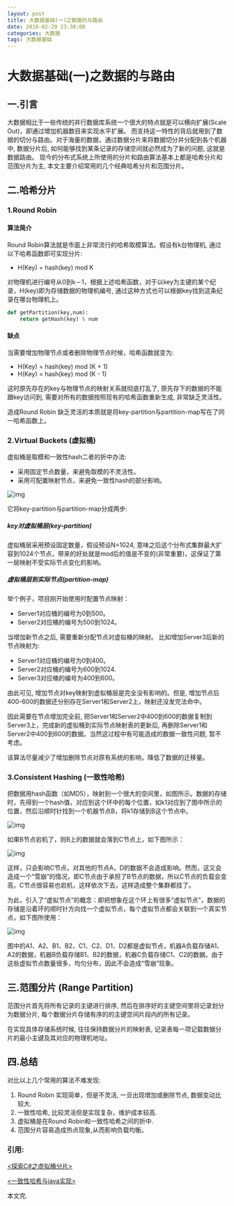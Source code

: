 ```yaml
---
layout: post
title: 大数据基础(一)之数据的与路由
date: 2016-02-29 23:30:00
categories: 大数据
tags: 大数据基础
---
```

# 大数据基础(一)之数据的与路由

## 一.引言

大数据相比于一些传统的并行数据库系统一个很大的特点就是可以横向扩展(Scale Out)，即通过增加机器数目来实现水平扩展。 而支持这一特性的背后就用到了数据的切分与路由。对于海量的数据，通过数据分片来将数据切分并分配到各个机器中, 数据分片后, 如何能够找到某条记录的存储空间就必然成为了新的问题, 这就是数据路由。
现今的分布式系统上所使用的分片和路由算法基本上都是哈希分片和范围分片为主, 本文主要介绍常用的几个经典哈希分片和范围分片。

## 二.哈希分片

### 1.Round Robin

#### 算法简介

Round Robin算法就是市面上非常流行的哈希取模算法。假设有k台物理机, 通过以下哈希函数即可实现分片:

* H(Key) = hash(key) mod K

对物理机进行编号从0到k－1，根据上述哈希函数，对于以key为主键的某个纪录，H(key)即为存储数据的物理机编号, 通过这种方式也可以根据key找到这条纪录在哪台物理机上。

```python
def getPartition(key,num):
    return getHash(key) % num
```

#### 缺点
当需要增加物理节点或者删除物理节点时候，哈希函数就变为:

* H(Key) = hash(key) mod (K + 1)
* H(Key) = hash(key) mod (K - 1)

这时原先存在的key与物理节点的映射关系就彻底打乱了, 原先存下的数据的不能跟key访问到, 需要对所有的数据按照现有的哈希函数重新生成, 非常缺乏灵活性。

造成Round Robin 缺乏灵活的本质就是将key-partition与partition-map写在了同一哈希函数上。

### 2.Virtual Buckets (虚拟桶)

虚拟桶是取模和一致性hash二者的折中办法:
* 采用固定节点数量，来避免取模的不灵活性。
* 采用可配置映射节点，来避免一致性hash的部分影响。

![img](../image/virtual_buckets.gif)

它将key-partition与partition-map分成两步:

##### key对虚拟桶层(key-partition)

虚拟桶层采用预设固定数量，假设预设N=1024, 意味之后这个分布式集群最大扩容到1024个节点，带来的好处就是mod后的值是不变的(非常重要)，这保证了第一层映射不受实际节点变化的影响。

##### 虚拟桶层到实际节点(partition-map)

举个例子，项目刚开始使用时配置节点映射：

* Server1对应桶的编号为0到500。
* Server2对应桶的编号为500到1024。

当增加新节点之后, 需要重新分配节点对虚拟桶的映射。
比如增加Server3后新的节点映射为:

* Server1对应桶的编号为0到400。
* Server2对应桶的编号为600到1024.
* Server3对应桶的编号为400到600。

由此可见, 增加节点对key映射到虚拟桶层是完全没有影响的。但是, 增加节点后400-600的数据还分别存在Server1和Server2上，映射还没发完法命中。

因此需要在节点增加完全前, 把Server1和Server2中400到600的数据复制到Server3上，完成新的虚拟桶到实际节点映射表的更新后, 再删除Server1和Server2中400到600的数据。当然这过程中有可能造成的数据一致性问题, 暂不考虑。

该算法尽量减少了增加删除节点对原有系统的影响，降低了数据的迁移量。

### 3.Consistent Hashing (一致性哈希)

把数据用hash函数（如MD5），映射到一个很大的空间里，如图所示。数据的存储时，先得到一个hash值，对应到这个环中的每个位置，如k1对应到了图中所示的位置，然后沿顺时针找到一个机器节点B，将k1存储到B这个节点中。

![img](../image/consistency_hash_01.png)

如果B节点宕机了，则B上的数据就会落到C节点上，如下图所示：

![img](../image/consistency_hash_02.png)

这样，只会影响C节点，对其他的节点A，D的数据不会造成影响。然而，这又会造成一个“雪崩”的情况，即C节点由于承担了B节点的数据，所以C节点的负载会变高，C节点很容易也宕机，这样依次下去，这样造成整个集群都挂了。

为此，引入了“虚拟节点”的概念：即把想象在这个环上有很多“虚拟节点”，数据的存储是沿着环的顺时针方向找一个虚拟节点，每个虚拟节点都会关联到一个真实节点，如下图所使用：

![img](../image/consistency_hash_03.png)

图中的A1、A2、B1、B2、C1、C2、D1、D2都是虚拟节点，机器A负载存储A1、A2的数据，机器B负载存储B1、B2的数据，机器C负载存储C1、C2的数据。由于这些虚拟节点数量很多，均匀分布，因此不会造成“雪崩”现象。

## 三.范围分片 (Range Partition)

范围分片首先将所有记录的主键进行排序, 然后在排序好的主键空间里将记录划分为数据分片, 每个数据分片存储有序的的主键空间片段内的所有记录。

在实现具体存储系统时候, 往往保持数据分片的映射表, 记录表每一项记载数据分片的最小主键及其对应的物理机地址。

## 四.总结

对比以上几个常用的算法不难发现:

1. Round Robin 实现简单，但是不灵活, 一旦出现增加或删除节点, 数据变动比较大.
2. 一致性哈希, 比较灵活但是实现复杂，维护成本较高.
3. 虚拟桶是在Round Robin和一致性哈希之间的折中.
4. 范围分片容易造成热点现象,从而影响负载均衡。

### 引用:

[<探索C#之虚拟桶分片>](http://www.cnblogs.com/mushroom/archive/2015/05/31/4542772.html)

[<一致性哈希与java实现>](http://www.blogjava.net/hello-yun/archive/2012/10/10/389289.html)

本文完.
